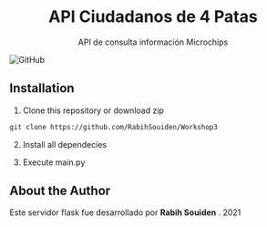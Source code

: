 <h1 align="center">API Ciudadanos de 4 Patas</h1>
<p align="center">
API de consulta información Microchips
</p>
<p align="center">

![GitHub](https://github.com/RabihSouiden/Workshop3)
</p>

## Installation
1. Clone this repository or download zip
```bash
git clone https://github.com/RabihSouiden/Workshop3
```
2. Install all dependecies

3. Execute main.py


## About the Author
Este servidor flask fue desarrollado por <b>Rabih Souiden</b> . 2021
 
